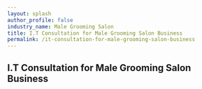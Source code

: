```yaml
---
layout: splash 
author_profile: false 
industry_name: Male Grooming Salon
title: I.T Consultation for Male Grooming Salon Business
permalink: /it-consultation-for-male-grooming-salon-business
---
```


## I.T Consultation for Male Grooming Salon Business